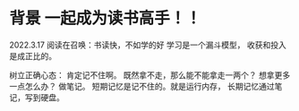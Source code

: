 # 背景 一起成为读书高手！！

2022.3.17 阅读在召唤：书读快，不如学的好 学习是一个漏斗模型， 收获和投入是成正比的。

树立正确心态： 肯定记不住啊。 既然拿不走，那么能不能拿走一两个？ 想拿更多一点怎么办？ 做笔记。 短期记忆是记不住的。就是运行内存， 长期记忆通过笔记，写到硬盘。






































